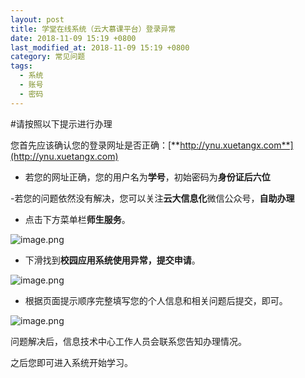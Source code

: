 ```yaml
---
layout: post
title: 学堂在线系统（云大慕课平台）登录异常
date: 2018-11-09 15:19 +0800
last_modified_at: 2018-11-09 15:19 +0800
category: 常见问题
tags:
  - 系统
  - 账号
  - 密码
---
```


#请按照以下提示进行办理

您首先应该确认您的登录网址是否正确：[**http://ynu.xuetangx.com**](http://ynu.xuetangx.com)

- 若您的网址正确，您的用户名为**学号**，初始密码为**身份证后六位**

-若您的问题依然没有解决，您可以关注**云大信息化**微信公众号，**自助办理**

- 点击下方菜单栏**师生服务**。

![image.png](https://upload-images.jianshu.io/upload_images/14417467-739017754a6e5bf7.png?imageMogr2/auto-orient/strip%7CimageView2/2/w/1240)

- 下滑找到**校园应用系统使用异常，提交申请**。

![image.png](https://upload-images.jianshu.io/upload_images/14417467-64601592a66a63fa.png?imageMogr2/auto-orient/strip%7CimageView2/2/w/1240)

- 根据页面提示顺序完整填写您的个人信息和相关问题后提交，即可。

![image.png](https://upload-images.jianshu.io/upload_images/14417467-0cadf2b5809fd808.png?imageMogr2/auto-orient/strip%7CimageView2/2/w/1240)

问题解决后，信息技术中心工作人员会联系您告知办理情况。

之后您即可进入系统开始学习。
